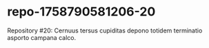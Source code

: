 # repo-1758790581206-20
Repository #20: Cernuus tersus cupiditas depono totidem terminatio asporto campana calco.
